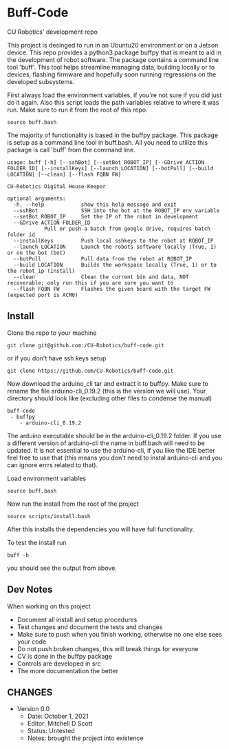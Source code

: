 # Buff-Code
CU Robotics' development repo

This project is desinged to run in an Ubuntu20 environment or on a Jetson device. This repo provides a python3 package buffpy that is meant to aid in the development of robot software. The package contains a command line tool 'buff'. This tool helps streamline managing data, building locally or to devices, flashing firmware and hopefully soon running regressions on the developed subsystems.

First always load the environment variables, if you're not sure if you did just do it again. Also this script loads the path variables relative to where it was run. Make sure to run it from the root of this repo.

	source buff.bash
	
The majority of functionality is based in the buffpy package. This package is setup as a command line tool in buff.bash. All you need to utilize this package is call 'buff' from the command line.

	usage: buff [-h] [--sshBot] [--setBot ROBOT_IP] [--GDrive ACTION FOLDER_ID] [--installKeys] [--launch LOCATION] [--botPull] [--build LOCATION] [--clean] [--flash FQBN FW]

	CU-Robotics Digital House-Keeper

	optional arguments:
	  -h, --help            show this help message and exit
	  --sshBot              SSH into the bot at the ROBOT_IP env variable
	  --setBot ROBOT_IP     Set the IP of the robot in development
	  --GDrive ACTION FOLDER_ID
				Pull or push a batch from google drive, requires batch folder id
	  --installKeys         Push local sshkeys to the robot at ROBOT_IP
	  --launch LOCATION     Launch the robots software locally (True, 1) or on the bot (bot)
	  --botPull             Pull data from the robot at ROBOT_IP
	  --build LOCATION      Builds the workspace locally (True, 1) or to the robot_ip (install)
	  --clean               Clean the current bin and data, NOT recoverable; only run this if you are sure you want to
	  --flash FQBN FW       Flashes the given board with the target FW (expected port is ACM0)

## Install

Clone the repo to your machine

	git clone git@github.com:/CU-Robotics/buff-code.git

or if you don't have ssh keys setup

	git clone https://github.com/CU-Robotics/buff-code.git

Now download the arduino_cli tar and extract it to buffpy. Make sure to rename the file arduino-cli_0.19.2 (this is the version we will use). Your directory should look like (excluding other files to condense the manual)

	buff-code
	 - buffpy
	 	- arduino-cli_0.19.2	 

The arduino executable should be in the arduino-cli_0.19.2 folder. If you use a different version of arduino-cli the name in buff.bash will need to be updated. It is not essential to use the arduino-cli, if you like the IDE better feel free to use that (this means you don't need to instal arduino-cli and you can ignore errrs related to that).

Load environment variables

	source buff.bash

Now run the install from the root of the project

	source scripts/install.bash 

After this installs the dependencies you will have full functionality.

To test the install run

	buff -h

you should see the output from above.

## Dev Notes

When working on this project
  - Document all install and setup procedures
  - Test changes and document the tests and changes
  - Make sure to push when you finish working, otherwise no one else sees your code
  - Do not push broken changes, this will break things for everyone
  - CV is done in the buffpy package
  - Controls are developed in src
  - The more documentation the better 

## CHANGES
 - Version 0.0
   - Date: October 1, 2021
   - Editor: Mitchell D Scott
   - Status: Untested
   - Notes: brought the project into existence

